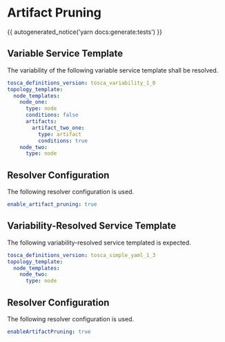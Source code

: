 # Artifact Pruning

{{ autogenerated_notice('yarn docs:generate:tests') }}


## Variable Service Template

The variability of the following variable service template shall be resolved.

```yaml linenums="1"
tosca_definitions_version: tosca_variability_1_0
topology_template:
  node_templates:
    node_one:
      type: node
      conditions: false
      artifacts:
        artifact_two_one:
          type: artifact
          conditions: true
    node_two:
      type: node
```



## Resolver Configuration

The following resolver configuration is used.

```yaml linenums="1"
enable_artifact_pruning: true

```

## Variability-Resolved Service Template

The following variability-resolved service templated is expected.

```yaml linenums="1"
tosca_definitions_version: tosca_simple_yaml_1_3
topology_template:
  node_templates:
    node_two:
      type: node
```


## Resolver Configuration

The following resolver configuration is used.

```yaml linenums="1"
enableArtifactPruning: true
```
